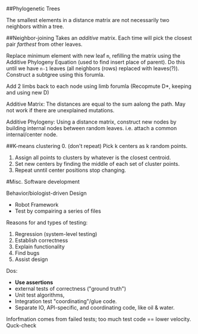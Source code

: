 
##Phylogenetic Trees

The smallest elements in a distance matrix are not necessarily two neighbors within a tree.


##Neighbor-joining
Takes an *additive* matrix. Each time will pick the closest pair *farthest* from other leaves.


Replace minimum element with new leaf `m`, refilling the matrix using the Additive Phylogeny Equation (used to find insert place of parent). Do this until we have `n-1` leaves (all neighbors (rows) replaced with leaves(?)). Construct a subtgree using this forumla.

Add 2 limbs back to each node using limb forumla (Recopmute D*, keeping and using new D)

Additive Matrix: The distances are equal to the sum aalong the path. May not work if there are unexplained mutations.

Additive Phylogeny: Using a distance matrix, construct new nodes by building internal nodes between random leaves. i.e. attach a common internal/center node.




##K-means clustering
0. (don't repeat) Pick k centers as k random points.
1. Assign all points to clusters by whatever is the closest centroid.
2. Set new centers by finding the middle of each set of cluster points.
3. Repeat unntil center positions stop changing.


#Misc. Software development

Behavior/biologist-driven Design 
* Robot Framework
* Test by compairing a series of files


Reasons for and types of testing:
1. Regression (system-level testing)
2. Establish correctness
3. Explain functionality
4. Find bugs
5. Assist design

Dos:
* __Use assertions__
* external tests of correctness ("ground truth")
* Unit test algorithms,
* Integration test "coordinating"/glue code.
* Separate IO, API-specific, and coordinating code, like oil & water.


Inforfmation comes from failed tests; too much test code == lower velocity.
Quck-check

